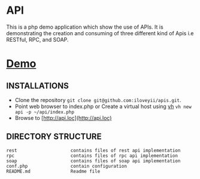API
===============================

This is a php demo application which show the use of APIs. It is demonstrating the creation and consuming of three different kind of Apis i.e RESTful, RPC, and SOAP.

# [Demo](http://api.softhem.se/)

INSTALLATIONS
---------------
  * Clone the repository `git clone git@github.com:iloveyii/apis.git`.
  * Point web browser to index.php or Create a virtual host using [vh](https://github.com/iloveyii/vh) `vh new api -p ~/api/index.php`
  * Browse to [http://api.loc](http://api.loc) 
  


DIRECTORY STRUCTURE
-------------------

```
rest                    contains files of rest api implementation
rpc                     contains files of rpc api implementation
soap                    contains files of soap api implementation
conf.php                contain configuration 
README.md               Readme file
```